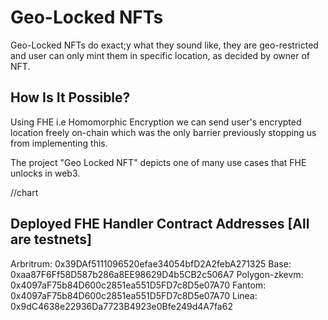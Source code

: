 # Geo-Locked NFTs

Geo-Locked NFTs do exact;y what they sound like, they are geo-restricted and user can only mint them in specific location, as decided by owner of NFT. 

## How Is It Possible?

Using FHE i.e Homomorphic Encryption we can send user's encrypted location freely on-chain which was the only barrier previously stopping us from implementing this.

The project "Geo Locked NFT" depicts one of many use cases that FHE unlocks in web3.

//chart

## Deployed FHE Handler Contract Addresses [All are testnets]

Arbritrum: 0x39DAf5111096520efae34054bfD2A2febA271325
Base: 0xaa87F6Ff58D587b286a8EE98629D4b5CB2c506A7
Polygon-zkevm: 0x4097aF75b84D600c2851ea551D5FD7c8D5e07A70
Fantom: 0x4097aF75b84D600c2851ea551D5FD7c8D5e07A70
Linea: 0x9dC4638e22936Da7723B4923e0Bfe249d4A7fa62


